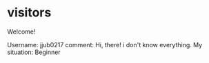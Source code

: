 # visitors
Welcome!

Username: jjub0217
comment: Hi, there! i don't know everything.
My situation: Beginner
